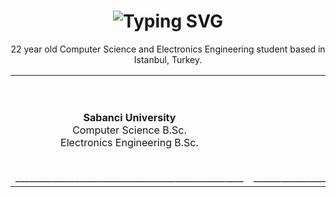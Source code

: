 <h1 align="center">
<a><img src="https://readme-typing-svg.herokuapp.com?font=d&duration=4000&pause=500&color=67DA2B&background=FFFFFF00&center=true&width=435&lines=Hello+There!+%F0%9F%91%8B+" alt="Typing SVG" /></a>
</h1>
<table width="100%"> 

<tr>
     <p align="center"> 22 year old Computer Science and Electronics Engineering student based in Istanbul, Turkey.

</tr>

<tr>
  <td width="50%">
     <br><br><p align="center"> <b>Sabanci University</b>  <br>Computer Science B.Sc. <br>Electronics Engineering B.Sc. </b></p><br>
     __________________________________________________
  </td>
  <td width="50%">
     <br><br><p align="center">   <br><b>In progress</b> </p>
     <br>    <br>
     __________________________________________________
  </td>   
</tr>
  
</table>

<!--
**kircova/kircova** is a ✨ _special_ ✨ repository because its `README.md` (this file) appears on your GitHub profile.

Here are some ideas to get you started:

- 🔭 I’m currently working on ...
- 🌱 I’m currently learning ...
- 👯 I’m looking to collaborate on ...
- 🤔 I’m looking for help with ...
- 💬 Ask me about ...
- 📫 How to reach me: ...
- 😄 Pronouns: ...
- ⚡ Fun fact: ...
-->

